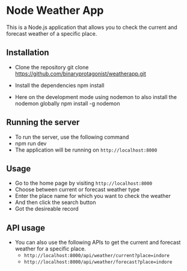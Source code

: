 # Node Weather App

This is a Node.js application that allows you to check the current and forecast weather of a specific place.

## Installation

- Clone the repository
  git clone https://github.com/binaryprotagonist/weatherapp.git

- Install the dependencies
  npm install

- Here on the development mode using nodemon to also install the nodemon globally
  npm install -g nodemon

## Running the server

- To run the server, use the following command
- npm run dev
- The application will be running on `http://localhost:8000`

## Usage

- Go to the home page by visiting `http://localhost:8000`
- Choose between current or forecast weather type
- Enter the place name for which you want to check the weather
- And then click the search button
- Got the desireable record

## API usage

- You can also use the following APIs to get the current and forecast weather for a specific place.
  - `http://localhost:8000/api/weather/current?place=indore`
  - `http://localhost:8000/api/weather/forecast?place=indore`

